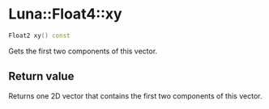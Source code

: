 # Luna::Float4::xy

```c++
Float2 xy() const
```

Gets the first two components of this vector. 



## Return value
Returns one 2D vector that contains the first two components of this vector. 

